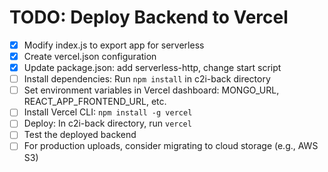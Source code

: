 # TODO: Deploy Backend to Vercel

- [x] Modify index.js to export app for serverless
- [x] Create vercel.json configuration
- [x] Update package.json: add serverless-http, change start script
- [ ] Install dependencies: Run `npm install` in c2i-back directory
- [ ] Set environment variables in Vercel dashboard: MONGO_URL, REACT_APP_FRONTEND_URL, etc.
- [ ] Install Vercel CLI: `npm install -g vercel`
- [ ] Deploy: In c2i-back directory, run `vercel`
- [ ] Test the deployed backend
- [ ] For production uploads, consider migrating to cloud storage (e.g., AWS S3)
